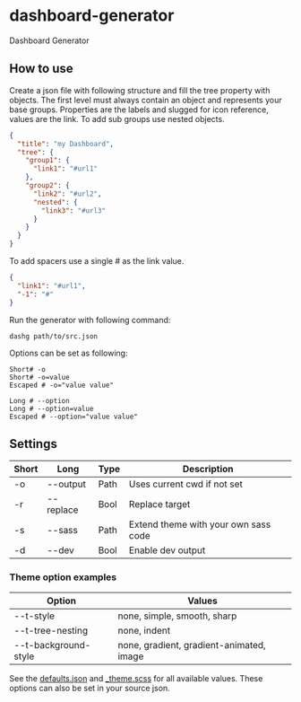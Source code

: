 # dashboard-generator
Dashboard Generator

## How to use

Create a json file with following structure and fill the tree property with objects.
The first level must always contain an object and represents your base groups.
Properties are the labels and slugged for icon reference, values are the link.
To add sub groups use nested objects.

```json
{
  "title": "my Dashboard",
  "tree": {
    "group1": {
      "link1": "#url1"
    },
    "group2": {
      "link2": "#url2",
      "nested": {
        "link3": "#url3"
      }
    }
  }
}
```

To add spacers use a single # as the link value.
```json
{
  "link1": "#url1",
  "-1": "#"
}
```

Run the generator with following command:
```
dashg path/to/src.json
```

Options can be set as following:
```
Short# -o
Short# -o=value
Escaped # -o="value value"

Long # --option
Long # --option=value
Escaped # --option="value value"
```

## Settings

Short | Long      | Type | Description
----- | --------- | ---- | ---
  -o  | --output  | Path | Uses current cwd if not set
  -r  | --replace | Bool | Replace target
  -s  | --sass    | Path | Extend theme with your own sass code
  -d  | --dev     | Bool | Enable dev output

### Theme option examples
Option                | Values
--------------------- | ---
 --t-style            | none, simple, smooth, sharp
 --t-tree-nesting     | none, indent
 --t-background-style | none, gradient, gradient-animated, image
 
See the [defaults.json](template/defaults.json) and [_theme.scss](sass/global/_theme.scss) for all available values.
These options can also be set in your source json.
